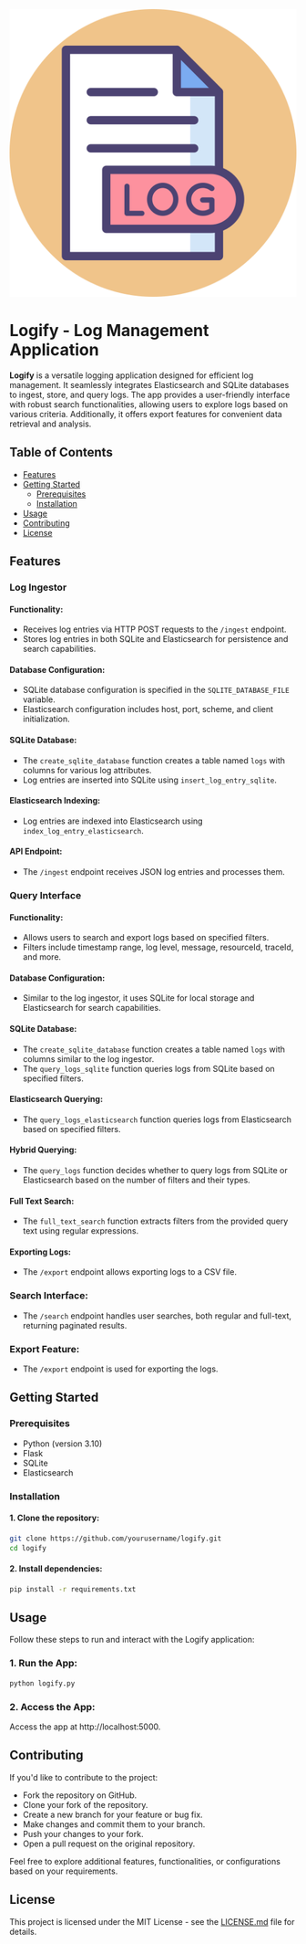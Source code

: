 <p align="center">
  <img src="https://github.com/Sam8239/Log-Ingestor-and-Query-Interface/blob/main/static/images/logo.png" />
</p>

# Logify - Log Management Application

**Logify** is a versatile logging application designed for efficient log management. It seamlessly integrates Elasticsearch and SQLite databases to ingest, store, and query logs. The app provides a user-friendly interface with robust search functionalities, allowing users to explore logs based on various criteria. Additionally, it offers export features for convenient data retrieval and analysis.

## Table of Contents

- [Features](#features)
- [Getting Started](#getting-started)
  - [Prerequisites](#prerequisites)
  - [Installation](#installation)
- [Usage](#usage)
- [Contributing](#contributing)
- [License](#license)

## Features

### Log Ingestor

#### Functionality:

- Receives log entries via HTTP POST requests to the `/ingest` endpoint.
- Stores log entries in both SQLite and Elasticsearch for persistence and search capabilities.

#### Database Configuration:

- SQLite database configuration is specified in the `SQLITE_DATABASE_FILE` variable.
- Elasticsearch configuration includes host, port, scheme, and client initialization.

#### SQLite Database:

- The `create_sqlite_database` function creates a table named `logs` with columns for various log attributes.
- Log entries are inserted into SQLite using `insert_log_entry_sqlite`.

#### Elasticsearch Indexing:

- Log entries are indexed into Elasticsearch using `index_log_entry_elasticsearch`.

#### API Endpoint:

- The `/ingest` endpoint receives JSON log entries and processes them.

### Query Interface

#### Functionality:

- Allows users to search and export logs based on specified filters.
- Filters include timestamp range, log level, message, resourceId, traceId, and more.

#### Database Configuration:

- Similar to the log ingestor, it uses SQLite for local storage and Elasticsearch for search capabilities.

#### SQLite Database:

- The `create_sqlite_database` function creates a table named `logs` with columns similar to the log ingestor.
- The `query_logs_sqlite` function queries logs from SQLite based on specified filters.

#### Elasticsearch Querying:

- The `query_logs_elasticsearch` function queries logs from Elasticsearch based on specified filters.

#### Hybrid Querying:

- The `query_logs` function decides whether to query logs from SQLite or Elasticsearch based on the number of filters and their types.

#### Full Text Search:

- The `full_text_search` function extracts filters from the provided query text using regular expressions.

#### Exporting Logs:

- The `/export` endpoint allows exporting logs to a CSV file.

### Search Interface:

- The `/search` endpoint handles user searches, both regular and full-text, returning paginated results.

### Export Feature:

- The `/export` endpoint is used for exporting the logs.

## Getting Started

### Prerequisites

- Python (version 3.10)
- Flask
- SQLite
- Elasticsearch

### Installation

#### 1. Clone the repository:

```bash
git clone https://github.com/yourusername/logify.git
cd logify
```
#### 2. Install dependencies:

```bash
pip install -r requirements.txt
```

## Usage

Follow these steps to run and interact with the Logify application:

### 1. Run the App:
 
```bash
python logify.py
```

### 2. Access the App:
Access the app at http://localhost:5000.

## Contributing

If you'd like to contribute to the project:

-  Fork the repository on GitHub.
-  Clone your fork of the repository.
-  Create a new branch for your feature or bug fix.
-  Make changes and commit them to your branch.
-  Push your changes to your fork.
-  Open a pull request on the original repository.

Feel free to explore additional features, functionalities, or configurations based on your requirements.

## License
This project is licensed under the MIT License - see the [LICENSE.md](https://github.com/Sam8239/Log-Ingestor-and-Query-Interface/blob/main/LICENSE.md) file for details.
